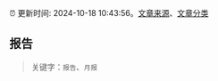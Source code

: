 :alarm_clock: 更新时间: 2024-10-18 10:43:56。[文章来源](/README.md)、[文章分类](/TAGS.md)

## 报告


> 关键字：`报告`、`月报`



